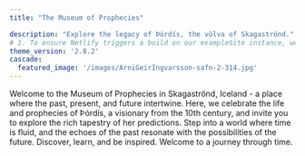 ```yaml
---
title: "The Museum of Prophecies"

description: "Explore the legacy of Þórdís, the völva of Skagaströnd."
# 1. To ensure Netlify triggers a build on our exampleSite instance, we need to change a file in the exampleSite directory.
theme_version: '2.8.2'
cascade:
  featured_image: '/images/ArniGeirIngvarsson-safn-2-314.jpg'
---
```

Welcome to the Museum of Prophecies in Skagaströnd, Iceland - a place where the past, present, and future intertwine. Here, we celebrate the life and prophecies of Þórdís, a visionary from the 10th century, and invite you to explore the rich tapestry of her predictions. Step into a world where time is fluid, and the echoes of the past resonate with the possibilities of the future. Discover, learn, and be inspired. Welcome to a journey through time.
